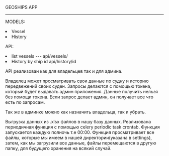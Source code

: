 GEOSHIPS APP
***

MODELS:
    <li> Vessel
    <li> History

API:
    <li> list vessels --- api/vessels/
    <li> History by ship id api/history/id

API реализован как для владельцев так и для админа.

Владелец может просматривать свои данные по судну и историю передвежений своих суден.
Запросы делаются с помощью токена, который будет выдавать админ приложения.
Данные получить нельзя без помощи токена.
Если запрос делает админ, он получает все что есть по запросам.

Так же в админке можно как назначить владельца, так и убрать.


Выгрузка данных из .xlsx файлов в нашу базу данных.
Реализована периодичная функция с помощью celery periodic task crontab.
Функция запускается каждую полночь т.е 00:00.
Функция просматривает все файлы, которые мы имеем в нашей директории(указана в settings), затем, как мы загрузили все данные,
файлы перемещаются в другую папку, для будущего хранения на всякий случай.